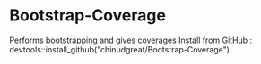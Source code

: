 # Bootstrap-Coverage
Performs bootstrapping and gives coverages
 Install from GitHub :  devtools::install_github("chinudgreat/Bootstrap-Coverage")
